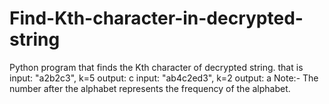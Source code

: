# Find-Kth-character-in-decrypted-string
Python program that finds the Kth character of decrypted string.
that is
input:
"a2b2c3", k=5
output:
c
input:
"ab4c2ed3", k=2
output:
a
Note:- The number after the alphabet represents the frequency of the alphabet.
